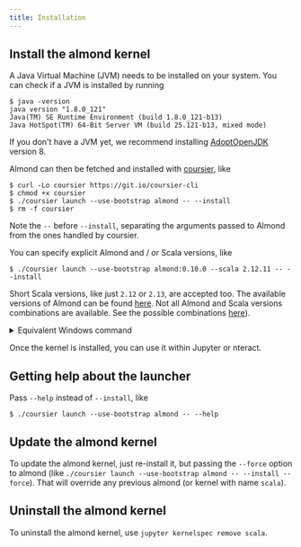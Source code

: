 ```yaml
---
title: Installation
---
```


## Install the almond kernel

A Java Virtual Machine (JVM) needs to be installed on your system. You
can check if a JVM is installed by running
```text
$ java -version
java version "1.8.0_121"
Java(TM) SE Runtime Environment (build 1.8.0_121-b13)
Java HotSpot(TM) 64-Bit Server VM (build 25.121-b13, mixed mode)
```
If you don't have a JVM yet, we recommend installing [AdoptOpenJDK](https://adoptopenjdk.net) version 8.

Almond can then be fetched and installed with [coursier](http://get-coursier.io),
like
```text
$ curl -Lo coursier https://git.io/coursier-cli
$ chmod +x coursier
$ ./coursier launch --use-bootstrap almond -- --install
$ rm -f coursier
```

Note the `--` before `--install`, separating the arguments passed to Almond
from the ones handled by coursier.

You can specify explicit Almond and / or Scala versions, like
```text
$ ./coursier launch --use-bootstrap almond:0.10.0 --scala 2.12.11 -- --install
```

Short Scala versions, like just `2.12` or `2.13`, are accepted too.
The available versions of Almond can be found [here](https://github.com/almond-sh/almond/releases).
Not all Almond and Scala versions combinations are available.
See the possible combinations [here](install-versions.md)).


<details>
<summary>Equivalent Windows command</summary>
```bat
> bitsadmin /transfer downloadCoursierCli https://git.io/coursier-cli "%cd%\coursier"
> bitsadmin /transfer downloadCoursierBat https://git.io/coursier-bat "%cd%\coursier.bat"
> .\coursier launch --use-bootstrap almond -M almond.ScalaKernel -- --install
```
</details>

Once the kernel is installed, you can use it within Jupyter or nteract.

## Getting help about the launcher

Pass `--help` instead of `--install`, like
```text
$ ./coursier launch --use-bootstrap almond -- --help
```

## Update the almond kernel

To update the almond kernel, just re-install it, but passing the `--force` option to almond (like `./coursier launch --use-bootstrap almond -- --install --force`). That will override any previous almond (or kernel with name `scala`).

## Uninstall the almond kernel

To uninstall the almond kernel, use `jupyter kernelspec remove scala`.
